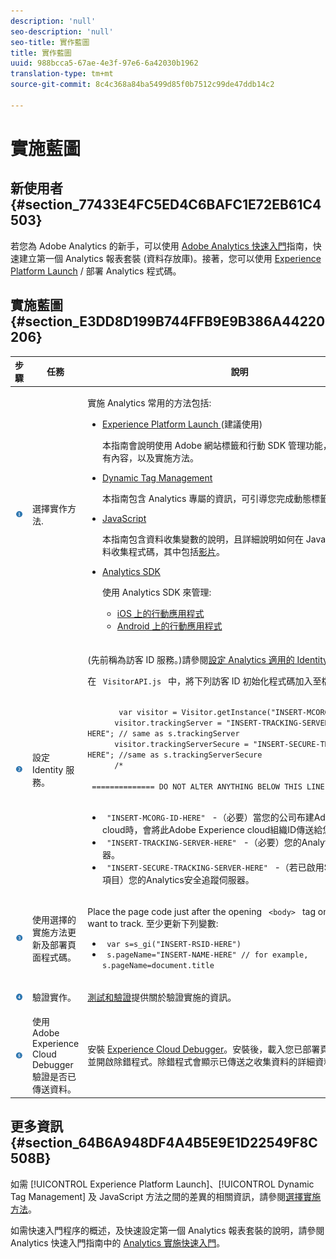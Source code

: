 ```yaml
---
description: 'null'
seo-description: 'null'
seo-title: 實作藍圖
title: 實作藍圖
uuid: 988bcca5-67ae-4e3f-97e6-6a42030b1962
translation-type: tm+mt
source-git-commit: 8c4c368a84ba5499d85f0b7512c99de47ddb14c2

---
```



# 實施藍圖

## 新使用者 {#section_77433E4FC5ED4C6BAFC1E72EB61C4503}

若您為 Adobe Analytics 的新手，可以使用 [Adobe Analytics 快速入門](https://marketing.adobe.com/resources/help/en_US/analytics/getting-started/)指南，快速建立第一個 Analytics 報表套裝 (資料存放庫)。接著，您可以使用 [Experience Platform Launch](https://docs.adobelaunch.com/) / 部署 Analytics 程式碼。

## 實施藍圖 {#section_E3DD8D199B744FFB9E9B386A44220206}

<table id="table_1683413EA0E34DBC9291832647B68E96"> 
 <thead> 
  <tr> 
   <th colname="col01" class="entry"> 步驟 </th> 
   <th colname="col1" class="entry"> 任務 </th> 
   <th colname="col2" class="entry"> 說明 </th> 
  </tr> 
 </thead>
 <tbody> 
  <tr> 
   <td colname="col01"> <img  src="assets/step1_icon.png" id="image_21F30BBFC0A249F8B0E1A50EBBEED77D" /> </td> 
   <td colname="col1"> 選擇實作方法. </td> 
   <td colname="col2"> <p>實施 Analytics 常用的方法包括: </p> <p> 
     <ul id="ul_A7475867861540EFBD77AEE8C6DAD418"> 
      <li id="li_035E2619670F4D04A7F708625A9C01EF"> <a href="https://docs.adobelaunch.com/"> Experience Platform Launch </a> (建議使用) <p>本指南會說明使用 Adobe 網站標籤和行動 SDK 管理功能，需要瞭解的所有內容，以及實施方法。 </p> </li> 
      <li id="li_996FA2F5B0E149399CED391AB5235D8A"> <a href="/help/implement/c-implement-with-dtm/dtm-implementation-overview.md"> Dynamic Tag Management </a> <p>本指南包含 Analytics 專屬的資訊，可引導您完成動態標籤管理的實施。 </p> </li> 
      <li id="li_18E6AD6D864246D0BA26DAA1D91DD811"> <a href="/help/implement/js-implementation/javascript-implementation-overview.md"> JavaScript </a> <p>本指南包含資料收集變數的說明，且詳細說明如何在 JavaScript 中實施資料收集程式碼，其中包括<a href="https://marketing.adobe.com/resources/help/en_US/sc/appmeasurement/video/video_js.html">影片</a>。 </p> </li> 
      <li id="li_85EC7A0AC5E04EE6981ED72A88C5D1FD"> <a href="https://marketing.adobe.com/resources/help/en_US/reference/developer.html"> Analytics SDK </a> <p>使用 Analytics SDK 來管理: </p> <p> 
        <ul id="ul_F67F2E1964724800A84445A36DFB8E86"> 
         <li id="li_9C43F051EB5B4EA7A4C14EC1513DB824"> <a href="https://marketing.adobe.com/resources/help/en_US/mobile/ios/analytics_main.html"> iOS 上的行動應用程式 </a> </li> 
         <li id="li_4354E44EB8B3494A88578C1621EF5BAC"> <a href="https://marketing.adobe.com/resources/help/en_US/mobile/android/analytics_main.html"> Android 上的行動應用程式 </a> </li> 
        </ul> </p> </li> 
     </ul> </p> </td> 
  </tr> 
  <tr> 
   <td colname="col01"> <img  src="assets/step2_icon.png" id="image_02CFDC007BF1486AA312698EBFFA79F7" /> </td> 
   <td colname="col1"> 設定 Identity 服務。 </td> 
   <td colname="col2"> <p>(先前稱為<span class="term">訪客 ID 服務</span>。)請參閱<a href="https://marketing.adobe.com/resources/help/en_US/mcvid/mcvid-setup-analytics.html">設定 Analytics 適用的 Identity 服務</a>。 </p> 
    <draft-comment> 
     <p>在 <code> VisitorAPI.js </code> 中，將下列訪客 ID 初始化程式碼加入至檔案開頭處: </p> 
     <code class="syntax javascript">
       var&nbsp;visitor&nbsp;=&nbsp;Visitor.getInstance("INSERT-MCORG-ID-HERE"); 
      visitor.trackingServer&nbsp;=&nbsp;"INSERT-TRACKING-SERVER-HERE";&nbsp;//&nbsp;same&nbsp;as&nbsp;s.trackingServer 
      visitor.trackingServerSecure&nbsp;=&nbsp;"INSERT-SECURE-TRACKING-SERVER-HERE";&nbsp;//same&nbsp;as&nbsp;s.trackingServerSecure 
      /* 
      &nbsp;==============&nbsp;DO&nbsp;NOT&nbsp;ALTER&nbsp;ANYTHING&nbsp;BELOW&nbsp;THIS&nbsp;LINE&nbsp;!&nbsp;============
     </code> 
     <ul id="ul_769BA118CC244308A805079C2CBECC12"> 
      <li id="li_D366EBDE24CB433EA523DB228CB2FAF1"> <code> "INSERT-MCORG-ID-HERE" </code> -（必要）當您的公司布建Adobe Experience cloud時，會將此Adobe Experience cloud組織ID傳送給您的管理員。 </li> 
      <li id="li_4F9704A6A6EA4334A3758F99B8D67C9D"> <code> "INSERT-TRACKING-SERVER-HERE" </code> -（必要）您的Analytics追蹤伺服器。 </li> 
      <li id="li_C578420458D649228E54D9809AF62627"> <code> "INSERT-SECURE-TRACKING-SERVER-HERE" </code> -（若已啟用SSL，則為必要項目）您的Analytics安全追蹤伺服器。 </li> 
     </ul> 
    </draft-comment> </td> 
  </tr> 
  <tr> 
   <td colname="col01"> <img  src="assets/step3_icon.png" id="image_76B61DEABE3849CCB39135FDD7399EAA" /> </td> 
   <td colname="col1"> 使用選擇的實施方法更新及部署頁面程式碼。 </td> 
   <td colname="col2"> <p>Place the page code just after the opening <code> &lt;body&gt; </code> tag on each page you want to track. 至少更新下列變數: </p> 
    <ul id="ul_29200A6E8DA14386BDA242AD8B270FEB"> 
     <li id="li_FB24D2CB9241401A83BD13EE342A7810"> <code> var s=s_gi("INSERT-RSID-HERE") </code> </li> 
     <li id="li_463A35BA06CC4618B4AF17CD7E83AED5"> <code> s.pageName="INSERT-NAME-HERE" // for example, s.pageName=document.title </code> </li> 
    </ul> </td> 
  </tr> 
  <tr> 
   <td colname="col01"> <img  src="assets/step4_icon.png" id="image_B255E5EAE7BB43FC946D0E9DFCA83003" /> </td> 
   <td colname="col1"> 驗證實作。 </td> 
   <td colname="col2"> <p> <a href="/help/implement/impl-testing/impl-validation/impl-validation.md">測試和驗證</a>提供關於驗證實施的資訊。 </p> </td> 
  </tr> 
  <tr> 
   <td colname="col01"> <img  src="assets/step5_icon.png" id="image_844E896941E2489A943BE10AD710ED36" /> </td> 
   <td colname="col1"> 使用 Adobe Experience Cloud Debugger 驗證是否已傳送資料。 </td> 
   <td colname="col2"> <p>安裝 <a href="/help/implement/impl-testing/debugger.md"> Experience Cloud Debugger</a>。安裝後，載入您已部署頁面程式碼的頁面並開啟除錯程式。除錯程式會顯示已傳送之收集資料的詳細資料. </p> </td> 
  </tr> 
 </tbody> 
</table>

## 更多資訊 {#section_64B6A948DF4A4B5E9E1D22549F8C508B}

如需 [!UICONTROL Experience Platform Launch]、[!UICONTROL Dynamic Tag Management] 及 JavaScript 方法之間的差異的相關資訊，請參閱[選擇實施方法](/help/implement/c-implementation-methods/choose-implementation-method.md)。

如需快速入門程序的概述，及快速設定第一個 Analytics 報表套裝的說明，請參閱 Analytics 快速入門指南中的 [Analytics 實施快速入門](https://marketing.adobe.com/resources/help/en_US/dtm/get_started.html)。
